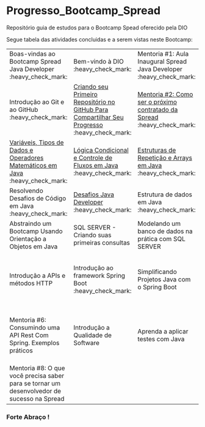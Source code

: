 # Progresso_Bootcamp_Spread
Repositório guia de estudos para o Bootcamp Spead oferecido pela DIO

Segue tabela das atividades concluidas e a serem vistas neste Bootcamp:

<table>
  <tr>
    <td>Boas-vindas ao Bootcamp Spread Java Developer :heavy_check_mark:</td>
    <td>Bem-vindo à DIO :heavy_check_mark:</td>
    <td>Mentoria #1: Aula Inaugural Spread Java Developer :heavy_check_mark:</td>
    <td>Lógica de Programação Essencial :heavy_check_mark: </td>
    <td>Aprenda o que são Estrutura de Dados e Algoritmos :heavy_check_mark:</td>
  </tr>
  <tr>
    <td>Introdução ao Git e ao GitHub :heavy_check_mark:</td>
    <td> <a href="https://github.com/Amorim-cyber/Progresso_Bootcamp_Spread/blob/main/Criando%20seu%20Primeiro%20Reposit%C3%B3rio%20no%20GitHub%20Para%20Compartilhar%20Seu%20Progresso/anota%C3%A7%C3%B5es.md">Criando seu Primeiro Repositório no GitHub Para Compartilhar Seu Progresso</a> :heavy_check_mark:</td>
    <td> <a href="https://github.com/Amorim-cyber/Progresso_Bootcamp_Spread/blob/main/Mentoria%20%232%20Como%20ser%20o%20pr%C3%B3ximo%20contratado%20da%20Spread/anota%C3%A7%C3%B5es.md">Mentoria #2: Como ser o próximo contratado da Spread</a> :heavy_check_mark:</td>
    <td>Mentoria #3: Start coding - Java Essencials 1 :heavy_check_mark:</td>
    <td>Dominando IDEs Java :heavy_check_mark:</td>
  </tr>
  <tr>
    <td><a href="https://github.com/Amorim-cyber/Progresso_Bootcamp_Spread/tree/main/Vari%C3%A1veis%2C%20Tipos%20de%20Dados%20e%20Operadores%20Matem%C3%A1ticos%20em%20Java">Variáveis, Tipos de Dados e Operadores Matemáticos em Java</a> :heavy_check_mark:</td>
    <td><a href="https://github.com/Amorim-cyber/Progresso_Bootcamp_Spread/tree/main/L%C3%B3gica%20Condicional%20e%20Controle%20de%20Fluxos%20em%20Java">Lógica Condicional e Controle de Fluxos em Java</a> :heavy_check_mark:</td>
    <td><a href="https://github.com/Amorim-cyber/Progresso_Bootcamp_Spread/tree/main/Estruturas%20de%20Repeti%C3%A7%C3%A3o%20e%20Arrays%20em%20Java" >Estruturas de Repetição e Arrays em Java</a> :heavy_check_mark:</td>
    <td><a href="https://github.com/Amorim-cyber/Progresso_Bootcamp_Spread/tree/main/Refor%C3%A7ando%20o%20conceito%20de%20la%C3%A7os%20em%20java">Reforçando o Conceito de Laços em Java</a> :heavy_check_mark:</td>
    <td>Mentoria #4: Como resolver os desafios de código :heavy_check_mark:</td>
  </tr>
  <tr>
    <td>Resolvendo Desafios de Código em Java :heavy_check_mark:</td>
    <td><a href="https://github.com/Amorim-cyber/Progresso_Bootcamp_Spread/tree/main/Desafio%20Java%20Developer">Desafios Java Developer</a> :heavy_check_mark:</td>
    <td>Estrutura de dados em Java :heavy_check_mark:</td>
    <td>Trabalhando com Collections Java :heavy_check_mark:</td>
    <td>Introdução a orientação a objetos com Java :heavy_check_mark:</td>
  </tr>
  <tr>
    <td>Abstraindo um Bootcamp Usando Orientação a Objetos em Java</td>
    <td>SQL SERVER - Criando suas primeiras consultas</td>
    <td>Modelando um banco de dados na prática com SQL SERVER</td>
    <td>SQL Server: Boas práticas em bancos relacionais</td>
    <td>Mentoria #5:  ORACLE DATABASE - Diferenciais</td>
  </tr>
  <tr>
    <td>Introdução a APIs e métodos HTTP</td>
    <td>Introdução ao framework Spring Boot :heavy_check_mark:</td>
    <td>Simplificando Projetos Java com o Spring Boot</td>
    <td>Introdução aos Conceitos de API e Clean Architecture :heavy_check_mark:</td>
    <td> <a href="https://github.com/Amorim-cyber/Projeto-Dio-Live2">Desenvolvendo um sistema de gerenciamento de pessoas em API REST com Spring Boot</a> :heavy_check_mark:</td>
  </tr>
  <tr>
    <td>Mentoria #6:  Consumindo uma API Rest Com Spring. Exemplos práticos</td>
    <td>Introdução a Qualidade de Software</td>
    <td>Aprenda a aplicar testes com Java</td>
    <td>Desenvolvimento de testes unitários para validar uma API REST de gerenciamento estoques de cerveja</td>
    <td>Mentoria #7: Introdução ao teste de Software</td>
  </tr>
  <tr>
    <td>Mentoria #8: O que você precisa saber para se tornar um desenvolvedor de sucesso na Spread</td>
  </tr>
</table>






### Forte Abraço !

